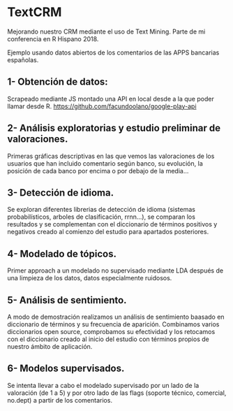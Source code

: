 # TextCRM
Mejorando nuestro CRM mediante el uso de Text Mining. Parte de mi conferencia en R Hispano 2018.

Ejemplo usando datos abiertos de los comentarios de las APPS bancarias españolas.

## 1- Obtención de datos:

Scrapeado mediante JS montado una API en local desde a la que poder llamar desde R.
https://github.com/facundoolano/google-play-api

## 2- Análisis exploratorias y estudio preliminar de valoraciones.

Primeras gráficas descriptivas en las que vemos las valoraciones de los usuarios que han incluido comentario según banco, su evolución, la posición de cada banco por encima o por debajo de la media...

## 3- Detección de idioma.

Se exploran diferentes librerias de detección de idioma (sistemas probabilísticos, arboles de clasificación, rrnn...), se comparan los resultados y se complementan con el diccionario de términos positivos y negativos creado al comienzo del estudio para apartados posteriores.

## 4- Modelado de tópicos.

Primer approach a un modelado no supervisado mediante LDA después de una limpieza de los datos, datos especialmente ruidosos.

## 5- Análisis de sentimiento.

A modo de demostración realizamos un análisis de sentimiento baasado en diccionario de términos y su frecuencia de aparición. Combinamos varios diccionarios open source, comprobamos su efectividad y los retocamos con el diccionario creado al inicio del estudio con términos propios de nuestro ámbito de aplicación.

## 6- Modelos supervisados.

Se intenta llevar a cabo el modelado supervisado por un lado de la valoración (de 1 a 5) y por otro lado de las flags (soporte técnico, comercial, no.dept) a partir de los comentarios.
